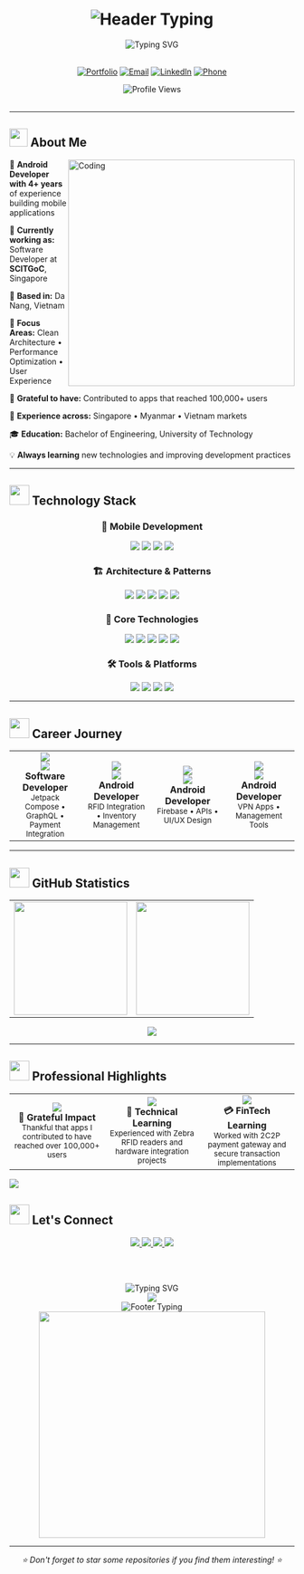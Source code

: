 <!--
██╗  ██╗██╗   ██╗ █████╗ ██╗    ██╗    ███████╗██╗███╗   ██╗    ██╗     ██╗███╗   ██╗███╗   ██╗
██║ ██╔╝╚██╗ ██╔╝██╔══██╗██║    ██║    ╚══███╔╝██║████╗  ██║    ██║     ██║████╗  ██║████╗  ██║
█████╔╝  ╚████╔╝ ███████║██║ █╗ ██║      ███╔╝ ██║██╔██╗ ██║    ██║     ██║██╔██╗ ██║██╔██╗ ██║
██╔═██╗   ╚██╔╝  ██╔══██║██║███╗██║     ███╔╝  ██║██║╚██╗██║    ██║     ██║██║╚██╗██║██║╚██╗██║
██║  ██╗   ██║   ██║  ██║╚███╔███╔╝    ███████╗██║██║ ╚████║    ███████╗██║██║ ╚████║██║ ╚████║
╚═╝  ╚═╝   ╚═╝   ╚═╝  ╚═╝ ╚══╝╚══╝     ╚══════╝╚═╝╚═╝  ╚═══╝    ╚══════╝╚═╝╚═╝  ╚═══╝╚═╝  ╚═══╝
-->

<div align="center">
  <h1>
    <img src="https://readme-typing-svg.demolab.com?font=Fira+Code&size=40&duration=3000&pause=1000&color=58A6FF&center=true&vCenter=true&width=600&lines=KYAW+ZIN+LINN;Android+Developer;Clean+Architecture+Enthusiast" alt="Header Typing" />
  </h1>
</div>

<div align="center">
  <img src="https://readme-typing-svg.demolab.com?font=Fira+Code&size=32&duration=2800&pause=2000&color=A9FEF7&center=true&vCenter=true&width=940&lines=Android+Developer+%7C+Mobile+Architecture+Expert;4%2B+Years+Building+Scalable+Mobile+Solutions;Kotlin+%7C+Jetpack+Compose+%7C+Clean+Architecture;Singapore+%7C+Myanmar+%7C+Vietnam" alt="Typing SVG" />
</div>

<br/>

<div align="center">
  
[![Portfolio](https://img.shields.io/badge/🌐_Portfolio-FF4088?style=for-the-badge&logoColor=white&labelColor=101010)](https://kyawzinlinn.vercel.app)
[![Email](https://img.shields.io/badge/📧_Email-0078D4?style=for-the-badge&logoColor=white&labelColor=101010)](mailto:kzin5717@gmail.com)
[![LinkedIn](https://img.shields.io/badge/💼_LinkedIn-0A66C2?style=for-the-badge&logoColor=white&labelColor=101010)](https://www.linkedin.com/in/kyaw...)
[![Phone](https://img.shields.io/badge/📱_+84--377--215--294-25D366?style=for-the-badge&logoColor=white&labelColor=101010)](tel:+84377215294)

<img src="https://komarev.com/ghpvc/?username=Kyawkk&style=for-the-badge&color=blueviolet&labelColor=black" alt="Profile Views" />

</div>

<br/>

---

## <img src="https://media2.giphy.com/media/QssGEmpkyEOhBCb7e1/giphy.gif?cid=ecf05e47a0n3gi1bfqntqmob8g9aid1oyj2wr3ds3mg700bl&rid=giphy.gif" width="32"> **About Me**

<img align="right" alt="Coding" width="400" src="https://cdn.dribbble.com/users/1162077/screenshots/3848914/programmer.gif">

👋 **Android Developer with 4+ years** of experience building mobile applications

🏢 **Currently working as:** Software Developer at **SCITGoC**, Singapore

📍 **Based in:** Da Nang, Vietnam

🎯 **Focus Areas:** Clean Architecture • Performance Optimization • User Experience

🌟 **Grateful to have:** Contributed to apps that reached 100,000+ users

💼 **Experience across:** Singapore • Myanmar • Vietnam markets

🎓 **Education:** Bachelor of Engineering, University of Technology

💡 **Always learning** new technologies and improving development practices

---

## <img src="https://media.giphy.com/media/iY8CRBdQXODJSCERIr/giphy.gif" width="35"> **Technology Stack**

<div align="center">

### 📱 **Mobile Development**
<p>
<img src="https://img.shields.io/badge/Kotlin-7F52FF?style=for-the-badge&logo=kotlin&logoColor=white"/>
<img src="https://img.shields.io/badge/Java-ED8B00?style=for-the-badge&logo=java&logoColor=white"/>
<img src="https://img.shields.io/badge/Jetpack_Compose-4285F4?style=for-the-badge&logo=jetpackcompose&logoColor=white"/>
<img src="https://img.shields.io/badge/React_Native-20232A?style=for-the-badge&logo=react&logoColor=61DAFB"/>
</p>

### 🏗️ **Architecture & Patterns**
<p>
<img src="https://img.shields.io/badge/MVVM-FF6B35?style=for-the-badge&logo=android&logoColor=white"/>
<img src="https://img.shields.io/badge/Clean_Architecture-4CAF50?style=for-the-badge&logo=android&logoColor=white"/>
<img src="https://img.shields.io/badge/Dagger_Hilt-FF9800?style=for-the-badge&logo=android&logoColor=white"/>
<img src="https://img.shields.io/badge/RxJava-B7178C?style=for-the-badge&logo=reactivex&logoColor=white"/>
<img src="https://img.shields.io/badge/Coroutines-7F52FF?style=for-the-badge&logo=kotlin&logoColor=white"/>
</p>

### 🔧 **Core Technologies**
<p>
<img src="https://img.shields.io/badge/Room_Database-4285F4?style=for-the-badge&logo=sqlite&logoColor=white"/>
<img src="https://img.shields.io/badge/Retrofit-48B983?style=for-the-badge&logo=android&logoColor=white"/>
<img src="https://img.shields.io/badge/Firebase-FFCA28?style=for-the-badge&logo=firebase&logoColor=black"/>
<img src="https://img.shields.io/badge/GraphQL-E10098?style=for-the-badge&logo=graphql&logoColor=white"/>
<img src="https://img.shields.io/badge/Material_Design-757575?style=for-the-badge&logo=materialdesign&logoColor=white"/>
</p>

### 🛠️ **Tools & Platforms**
<p>
<img src="https://img.shields.io/badge/Android_Studio-3DDC84?style=for-the-badge&logo=androidstudio&logoColor=white"/>
<img src="https://img.shields.io/badge/Git-F05032?style=for-the-badge&logo=git&logoColor=white"/>
<img src="https://img.shields.io/badge/GitHub-181717?style=for-the-badge&logo=github&logoColor=white"/>
<img src="https://img.shields.io/badge/VS_Code-007ACC?style=for-the-badge&logo=visualstudiocode&logoColor=white"/>
</p>

</div>

---

## <img src="https://media.giphy.com/media/W5eoZHPpUx9sapR0eu/giphy.gif" width="35"> **Career Journey**

<div align="center">
<table>
<tr>
<td align="center" width="25%">
<img src="https://img.shields.io/badge/2024-Present-00C851?style=for-the-badge&logo=calendar&logoColor=white"/><br/>
<img src="https://img.shields.io/badge/SCITGoC-Singapore-FF4444?style=for-the-badge&logo=location&logoColor=white"/><br/>
<b>Software Developer</b><br/>
<small>Jetpack Compose • GraphQL • Payment Integration</small>
</td>
<td align="center" width="25%">
<img src="https://img.shields.io/badge/2023-2024-33B5E5?style=for-the-badge&logo=calendar&logoColor=white"/><br/>
<img src="https://img.shields.io/badge/E--Tag_RFID-Singapore-FF4444?style=for-the-badge&logo=location&logoColor=white"/><br/>
<b>Android Developer</b><br/>
<small>RFID Integration • Inventory Management</small>
</td>
<td align="center" width="25%">
<img src="https://img.shields.io/badge/2022-2023-AA66CC?style=for-the-badge&logo=calendar&logoColor=white"/><br/>
<img src="https://img.shields.io/badge/Light_Idea-Myanmar-FFBB33?style=for-the-badge&logo=location&logoColor=white"/><br/>
<b>Android Developer</b><br/>
<small>Firebase • APIs • UI/UX Design</small>
</td>
<td align="center" width="25%">
<img src="https://img.shields.io/badge/2020-2022-FF8800?style=for-the-badge&logo=calendar&logoColor=white"/><br/>
<img src="https://img.shields.io/badge/Freelance-Remote-00DDFF?style=for-the-badge&logo=location&logoColor=white"/><br/>
<b>Android Developer</b><br/>
<small>VPN Apps • Management Tools</small>
</td>
</tr>
</table>
</div>

---

## <img src="https://media.giphy.com/media/ZdUnQS4AXEl1AERdil/giphy.gif" width="35"> **GitHub Statistics**

<div align="center">
<table>
<tr>
<td>
<img height="200px" src="https://github-readme-stats.vercel.app/api?username=Kyawkk&show_icons=true&theme=tokyonight&hide_border=true&bg_color=0D1117&title_color=F85D7F&icon_color=F8D866&text_color=C5C5C5"/>
</td>
<td>
<img height="200px" src="https://github-readme-stats.vercel.app/api/top-langs/?username=Kyawkk&layout=compact&theme=tokyonight&hide_border=true&bg_color=0D1117&title_color=F85D7F&text_color=C5C5C5"/>
</td>
</tr>
</table>

<img src="https://github-readme-streak-stats.herokuapp.com/?user=Kyawkk&theme=tokyonight&hide_border=true&background=0D1117&stroke=F85D7F&ring=F8D866&fire=F85D7F&currStreakLabel=C5C5C5"/>

</div>

---

## <img src="https://media.giphy.com/media/LnQjpWaON8nhr21vNW/giphy.gif" width="35"> **Professional Highlights**

<div align="center">
<table>
<tr>
<td align="center" width="33%">
<img src="https://img.shields.io/badge/100K+-Users_Reached-FF6B35?style=for-the-badge&logo=googleplay&logoColor=white"/><br/>
<b>🙏 Grateful Impact</b><br/>
<small>Thankful that apps I contributed to have reached over 100,000+ users</small>
</td>
<td align="center" width="33%">
<img src="https://img.shields.io/badge/RFID-Integration-4285F4?style=for-the-badge&logo=nfc&logoColor=white"/><br/>
<b>🔧 Technical Learning</b><br/>
<small>Experienced with Zebra RFID readers and hardware integration projects</small>
</td>
<td align="center" width="33%">
<img src="https://img.shields.io/badge/Payment-Integration-00C851?style=for-the-badge&logo=stripe&logoColor=white"/><br/>
<b>💳 FinTech Learning</b><br/>
<small>Worked with 2C2P payment gateway and secure transaction implementations</small>
</td>
</tr>
</table>
</div>

<img src="https://user-images.githubusercontent.com/73097560/115834477-dbab4500-a447-11eb-908a-139a6edaec5c.gif">

## <img src="https://media.giphy.com/media/VgCDAzcKvsR6OM0uWg/giphy.gif" width="35"> **Let's Connect**

<div align="center">

<a href="https://kyawzinlinn.vercel.app">
<img src="https://img.shields.io/badge/Portfolio_Website-FF4088?style=for-the-badge&logo=firefox&logoColor=white"/>
</a>
<a href="mailto:kzin5717@gmail.com">
<img src="https://img.shields.io/badge/Gmail-D14836?style=for-the-badge&logo=gmail&logoColor=white"/>
</a>
<a href="https://www.linkedin.com/in/kyaw...">
<img src="https://img.shields.io/badge/LinkedIn-0077B5?style=for-the-badge&logo=linkedin&logoColor=white"/>
</a>
<a href="https://github.com/Kyawkk">
<img src="https://img.shields.io/badge/GitHub-181717?style=for-the-badge&logo=github&logoColor=white"/>
</a>

<br/><br/>

<img src="https://readme-typing-svg.demolab.com?font=Fira+Code&size=18&duration=3000&pause=1000&color=36BCF7&center=true&vCenter=true&width=600&lines=Always+ready+for+new+challenges!;Let's+build+something+amazing+together!;Open+to+collaboration+and+opportunities!" alt="Typing SVG" />

</div>

<div align="center">
  <img src="https://capsule-render.vercel.app/api?type=transparent&fontColor=58A6FF&text=Thanks%20for%20visiting!&fontSize=16&fontAlign=50&fontAlignY=50&height=60&animation=fadeIn"/>
  <br/>
  <img src="https://readme-typing-svg.demolab.com?font=Fira+Code&size=16&duration=3000&pause=1000&color=36BCF7&center=true&vCenter=true&width=500&lines=Always+ready+for+new+challenges!;Let's+build+something+amazing+together!" alt="Footer Typing" />
</div>

<div align="center">
  <img src="https://user-images.githubusercontent.com/74038190/212284158-e840e285-664b-44d7-b79b-e264b5e54825.gif" width="400">
</div>

---

<div align="center">
<i>⭐ Don't forget to star some repositories if you find them interesting! ⭐</i>
</div>
